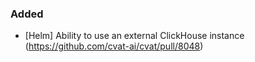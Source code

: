 ### Added

- \[Helm\] Ability to use an external ClickHouse instance
  (<https://github.com/cvat-ai/cvat/pull/8048>)
